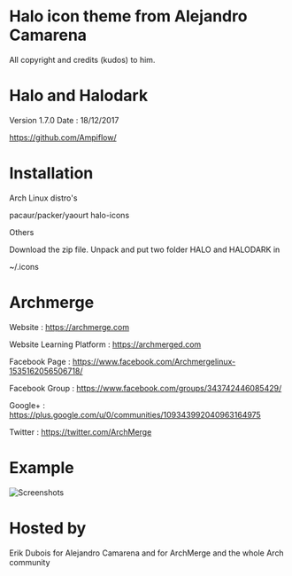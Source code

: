 # Halo icon theme from Alejandro Camarena

All copyright and credits (kudos) to him.


# Halo and Halodark

Version 1.7.0
Date : 18/12/2017

https://github.com/Ampiflow/


# Installation

Arch Linux distro's

pacaur/packer/yaourt halo-icons

Others

Download the zip file. Unpack and put two folder HALO and HALODARK in

~/.icons



# Archmerge

Website : https://archmerge.com

Website Learning Platform : https://archmerged.com

Facebook Page : https://www.facebook.com/Archmergelinux-1535162056506718/

Facebook Group : https://www.facebook.com/groups/343742446085429/

Google+ : https://plus.google.com/u/0/communities/109343992040963164975

Twitter : https://twitter.com/ArchMerge




# Example

![Screenshots](https://i.imgur.com/O7r2qX4.png)

# Hosted by

Erik Dubois for Alejandro Camarena and for ArchMerge and the whole Arch community
